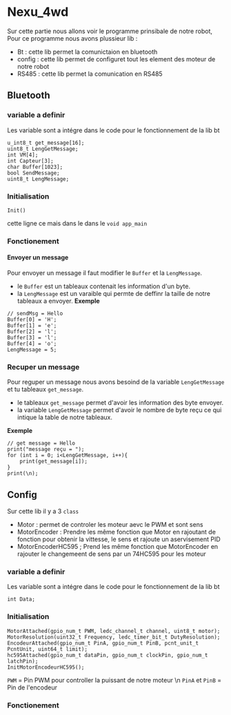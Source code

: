 # Nexu_4wd
Sur cette partie nous allons voir le programme prinsibale de notre robot, Pour ce programme nous avons plussieur lib : 
- Bt : cette lib permet la comunictaion en bluetooth
- config : cette lib permet de configuret tout les element des moteur de notre robot
- RS485 : cette lib permet la comunication en RS485

## Bluetooth
### variable a definir
Les variable sont a intégre dans le code pour le fonctionnement de la lib bt
```
u_int8_t get_message[16];
uint8_t LengGetMessage;
int VM[4];
int Capteur[3];
char Buffer[1023];
bool SendMessage;
uint8_t LengMessage;
```
### Initialisation
```
Init()
```
cette ligne ce mais dans le dans le `void app_main`

### Fonctionement
#### Envoyer un message
Pour envoyer un message il faut modifier le `Buffer` et la `LengMessage`.
- le `Buffer` est un tableaux contenait les information d'un byte.
- la `LengMessage` est un varaible qui permte de deffinr la taille de notre tableaux a envoyer.
**Exemple**
```
// sendMsg = Hello
Buffer[0] = 'H';
Buffer[1] = 'e';
Buffer[2] = 'l';
Buffer[3] = 'l';
Buffer[4] = 'o';
LengMessage = 5;
```
### Recuper un message
Pour reguper un message nous avons besoind de la variable `LengGetMessage` et tu tableaux `get_message`.
- le tableaux `get_message` permet d'avoir les information des byte envoyer.
- la variable `LengGetMessage` permet d'avoir le nombre de byte reçu ce qui intique la table de notre tableaux.

**Exemple**
```
// get message = Hello
print("message reçu = ");
for (int i = 0; i<LengGetMessage, i++){
    print(get_message[i]);
}
print(\n);
```

## Config
Sur cette lib il y a 3 `class`
- Motor : permet de controler les moteur aevc le PWM et sont sens
- MotorEncoder : Prendre les même fonction que Motor en rajoutant de fonction pour obtenir la vittesse, le sens et rajoute un aservisement PID
- MotorEncoderHC595 ; Prend les même fonction que MotorEncoder en rajouter le changemeent de sens par un 74HC595 pour les moteur
### variable a definir
Les variable sont a intégre dans le code pour le fonctionnement de la lib bt
```
int Data;
```
### Initialisation
```
MotorAttached(gpio_num_t PWM, ledc_channel_t channel, uint8_t motor);
MotorResolution(uint32_t Frequency, ledc_timer_bit_t DutyResolution);
EncodeurAttached(gpio_num_t PinA, gpio_num_t PinB, pcnt_unit_t PcntUnit, uint64_t limit);
hc595Attached(gpio_num_t dataPin, gpio_num_t clockPin, gpio_num_t latchPin);
InitMotorEncodeurHC595();
```
`PWM` = Pin PWM pour controller la puissant de notre moteur \n
`PinA` et `PinB` = Pin de l'encodeur

### Fonctionement
